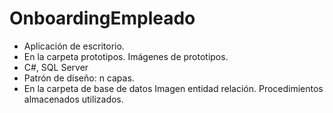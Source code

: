 # OnboardingEmpleado
- Aplicación de escritorio.
- En la carpeta prototipos.
      Imágenes de prototipos.
- C#, SQL Server
- Patrón de diseño:  n capas.
- En la carpeta de base de datos
      Imagen entidad relación.
      Procedimientos almacenados utilizados.
